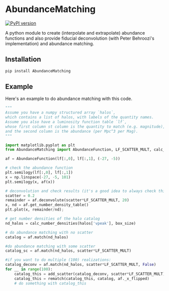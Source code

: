 # AbundanceMatching

[![PyPI version](https://img.shields.io/pypi/v/AbundanceMatching.svg)](https://pypi.python.org/pypi/AbundanceMatching)

A python module to create (interpolate and extrapolate) abundance functions and also provide fiducial deconvolution
(with Peter Behroozi's implementation) and abundance matching.

## Installation

```bash
pip install AbundanceMatching
```

## Example

Here's an example to do abundance matching with this code.

```python
"""
Assume you have a numpy structured array `halos`,
which contains a list of halos, with labels of the quantity names.
Assume you also have a luminosity function table `lf`,
whose first column st column is the quantity to match (e.g. magnitude),
and the second column is the abundance (per Mpc^3 per Mag).
"""

import matplotlib.pyplot as plt
from AbundanceMatching import AbundanceFunction, LF_SCATTER_MULT, calc_number_densities

af = AbundanceFunction(lf[:,0], lf[:,1], (-27, -5))

# check the abundance function
plt.semilogy(lf[:,0], lf[:,1])
x = np.linspace(-27, -5, 101)
plt.semilogy(x, af(x))

# deconvolution and check results (it's a good idea to always check this)
scatter = 0.2
remainder = af.deconvolute(scatter*LF_SCATTER_MULT, 20)
x, nd = af.get_number_density_table()
plt.plot(x, remainder/nd);

# get number densities of the halo catalog
nd_halos = calc_number_densities(halos['vpeak'], box_size)

# do abundance matching with no scatter
catalog = af.match(nd_halos)

#do abundance matching with some scatter
catalog_sc = af.match(nd_halos, scatter*LF_SCATTER_MULT)

#if you want to do multiple (100) realizations:
catalog_deconv = af.match(nd_halos, scatter*LF_SCATTER_MULT, False)
for __ in range(100):
    catalog_this = add_scatter(catalog_deconv, scatter*LF_SCATTER_MULT)
    catalog_this = rematch(catalog_this, catalog, af._x_flipped)
    # do something with catalog_this
```
